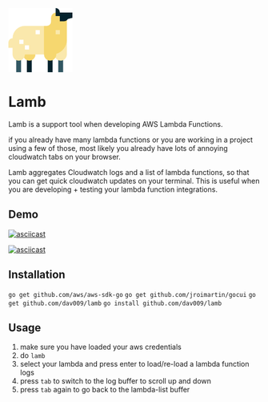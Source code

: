 ![](https://github.com/dav009/lamb/raw/master/sheep.png)

# Lamb

Lamb is a support tool when developing AWS Lambda Functions.


if you already have many lambda functions or you are working in a project using 
a few of those, most likely you already have lots of annoying cloudwatch tabs on your browser.

Lamb aggregates Cloudwatch logs and a list of lambda functions, so that you can get quick cloudwatch updates on your terminal.
This is useful when you are developing + testing your lambda function integrations.

## Demo

[![asciicast](https://asciinema.org/a/fP11ggkj7bbkYXjLmh9AsJwvL.png)](https://asciinema.org/a/fP11ggkj7bbkYXjLmh9AsJwvL)

[![asciicast](https://asciinema.org/a/hB1TVgZSwlKkiWiFkSDdmD0wT.png)](https://asciinema.org/a/hB1TVgZSwlKkiWiFkSDdmD0wT)



## Installation

`go get github.com/aws/aws-sdk-go`
`go get github.com/jroimartin/gocui`
`go get github.com/dav009/lamb`
`go install github.com/dav009/lamb`

## Usage


1. make sure you have loaded your aws credentials
2. do `lamb`
3. select your lambda and press enter to load/re-load a lambda function logs
4. press `tab` to switch to the log buffer to scroll up and down
5. press `tab` again to go back to the lambda-list buffer

